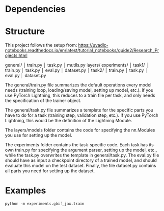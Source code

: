 # Dependencies

# Structure
This project follows the setup from:
https://uvadlc-notebooks.readthedocs.io/en/latest/tutorial_notebooks/guide2/Research_Projects.html

general/
│   train.py
│   task.py
│   mutils.py
layers/
experiments/
│   task1/
│        train.py
│        task.py
│        eval.py
│        dataset.py
│   task2/
│        train.py
│        task.py
│        eval.py
│        dataset.py

The general/train.py file summarizes the default operations every model needs (training loop, loading/saving model, setting up model, etc.). If you use PyTorch Lightning, this reduces to a train file per task, and only needs the specification of the trainer object.

The general/task.py file summarizes a template for the specific parts you have to do for a task (training step, validation step, etc.). If you use PyTorch Lightning, this would be the definition of the Lightning Module.

The layers/models folder contains the code for specifying the nn.Modules you use for setting up the model.

The experiments folder contains the task-specific code. Each task has its own train.py for specifying the argument parser, setting up the model, etc., while the task.py overwrites the template in general/task.py. The eval.py file should have as input a checkpoint directory of a trained model, and should evaluate this model on the test dataset. Finally, the file dataset.py contains all parts you need for setting up the dataset.

# Examples

`python -m experiments.gbif_jax.train`

